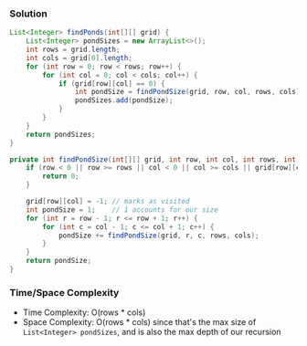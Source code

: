 ### Solution

```java
List<Integer> findPonds(int[][] grid) {
    List<Integer> pondSizes = new ArrayList<>();
    int rows = grid.length;
    int cols = grid[0].length;
    for (int row = 0; row < rows; row++) {
        for (int col = 0; col < cols; col++) {
            if (grid[row][col] == 0) {
                int pondSize = findPondSize(grid, row, col, rows, cols);
                pondSizes.add(pondSize);
            }
        }
    }
    return pondSizes;
}

private int findPondSize(int[][] grid, int row, int col, int rows, int cols) {
    if (row < 0 || row >= rows || col < 0 || col >= cols || grid[row][col] != 0) {
        return 0;
    }

    grid[row][col] = -1; // marks as visited
    int pondSize = 1;    // 1 accounts for our size
    for (int r = row - 1; r <= row + 1; r++) {
        for (int c = col - 1; c <= col + 1; c++) {
            pondSize += findPondSize(grid, r, c, rows, cols);
        }
    }
    return pondSize;
}
```

### Time/Space Complexity

-  Time Complexity: O(rows * cols)
- Space Complexity: O(rows * cols) since that's the max size of `List<Integer> pondSizes`, and is also the max depth of our recursion
